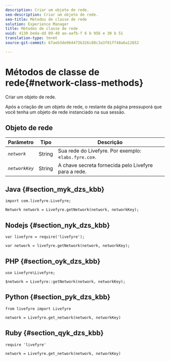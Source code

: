 ```yaml
---
description: Criar um objeto de rede.
seo-description: Criar um objeto de rede.
seo-title: Métodos de classe de rede
solution: Experience Manager
title: Métodos de classe de rede
uuid: 4130 beda-dd 09-49 ae-aafb-f 6 b 956 e 30 b 51
translation-type: tm+mt
source-git-commit: 67aeb3de964473b326c88c3a3f81ff48a6a12652

---
```



# Métodos de classe de rede{#network-class-methods}

Criar um objeto de rede.

Após a criação de um objeto de rede, o restante da página pressuporá que você tenha um objeto de rede instanciado na sua sessão.

## Objeto de rede

| Parâmetro | Tipo | Descrição |
|---|---|---|
| *`network`* | String | Sua rede do Livefyre. Por exemplo: «`labs.fyre.co`». |
| *`networkKey`* | String | A chave secreta fornecida pelo Livefyre para a rede. |

## Java {#section_myk_dzs_kbb}

```
import com.livefyre.Livefyre; 
  
Network network = Livefyre.getNetwork(network, networkKey); 
```

## Nodejs {#section_nyk_dzs_kbb}

```
var livefyre = require('livefyre'); 
  
var network = livefyre.getNetwork(network, networkKey); 
```

## PHP {#section_oyk_dzs_kbb}

```
use Livefyre\Livefyre; 
  
$network = Livefyre::getNetwork(network, networkKey); 
```

## Python {#section_pyk_dzs_kbb}

```
from livefyre import Livefyre 
  
network = Livefyre.get_network(network, networkKey) 
```

## Ruby {#section_qyk_dzs_kbb}

```
require 'livefyre' 
  
network = Livefyre.get_network(network, networkKey) 
```
